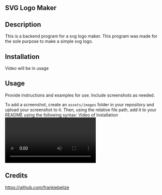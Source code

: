 ## SVG Logo Maker
## Description


This is a backend program for a svg logo maker. This program was made for the sole purpose to make a simple svg logo.



## Installation

Video will be in usage

## Usage

Provide instructions and examples for use. Include screenshots as needed.

To add a screenshot, create an `assets/images` folder in your repository and upload your screenshot to it. Then, using the relative file path, add it to your README using the following syntax:
Video of Installation 
![Video of Installation](assets/SVG_vid.mkv)

## Credits
https://github.com/frankiebelize



